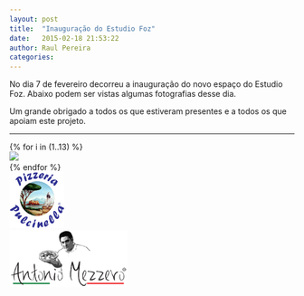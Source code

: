 ```yaml
---
layout: post
title:  "Inauguração do Estudio Foz"
date:   2015-02-18 21:53:22
author: Raul Pereira
categories: 
---
```


No dia 7 de fevereiro decorreu a inauguração do novo espaço do Estudio Foz. Abaixo podem ser vistas algumas fotografias desse dia.

Um grande obrigado a todos os que estiveram presentes e a todos os que apoiam este projeto.

<hr>

<div class="row">
{% for i in (1..13) %}
    <div class="col-lg-3 col-md-4 col-xs-6 thumb">
       <a class="thumbnail" href="/images/blog/inauguracao/inauguracao-{{i}}.jpg">
           <img class="img-responsive" src="/images/blog/inauguracao/thumbs/inauguracao-{{i}}.jpg" style="max-height:100px; max-width=200px">
       </a>
    </div>
{% endfor %}
<div class="col-lg-3 col-md-4 col-xs-6 thumb">
       <a class="thumbnail" href="https://pt-pt.facebook.com/PizzeriaPulcinella.PT">
           <img class="img-responsive" src="/images/blog/inauguracao/thumbs/inauguracao-14.png" style="max-height:100px; max-width=200px">
       </a>
</div>
    
<div class="col-lg-3 col-md-4 col-xs-6 thumb">
       <a class="thumbnail" href="https://www.facebook.com/PizzaioloAntonioMezzero">
           <img class="img-responsive" src="/images/blog/inauguracao/thumbs/inauguracao-15.png" style="max-height:100px; max-width=200px">
       </a>
</div>



</div>